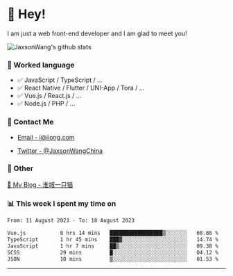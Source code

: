 # 👋 Hey!

I am just a web front-end developer and I am glad to meet you!

![JaxsonWang's github stats](https://github-readme-stats.vercel.app/api?username=JaxsonWang&&show_icons=true&&title_color=1abc9c&&icon_color=1abc9c)


### 📝 Worked language

- ✅ JavaScript / TypeScript / ...
- ✅ React Native / Flutter / UNI-App / Tora / ...
- ✅ Vue.js / React.js / ...
- ✅ Node.js / PHP / ...

### 📮 Contact Me

- [Email - i@iiong.com](mailto:i@iiong.com)

- [Twitter - @JaxsonWangChina](https://twitter.com/JaxsonWangChina)

### 🤪 Other

[📌 My Blog - 淮城一只猫](https://iiong.com)

### 📊 This week I spent my time on

<!--START_SECTION:waka-->

```txt
From: 11 August 2023 - To: 18 August 2023

Vue.js           8 hrs 14 mins   █████████████████▒░░░░░░░   68.86 %
TypeScript       1 hr 45 mins    ███▓░░░░░░░░░░░░░░░░░░░░░   14.74 %
JavaScript       1 hr 7 mins     ██▒░░░░░░░░░░░░░░░░░░░░░░   09.38 %
SCSS             29 mins         █░░░░░░░░░░░░░░░░░░░░░░░░   04.12 %
JSON             10 mins         ▒░░░░░░░░░░░░░░░░░░░░░░░░   01.53 %
```

<!--END_SECTION:waka-->

---
